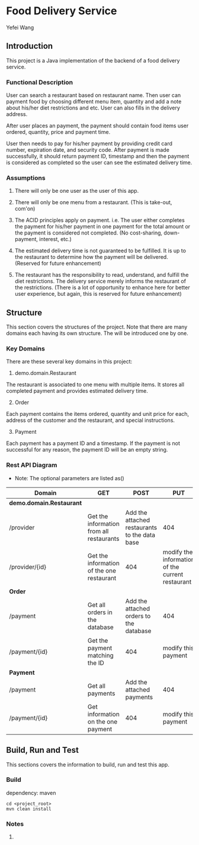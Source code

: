 # Food Delivery Service
Yefei Wang

## Introduction
This project is a Java implementation of the backend of a food delivery service. 

### Functional Description
User can search a restaurant based on restaurant name. Then user can payment food by
choosing different menu item, quantity and add a note about his/her diet restrictions and etc.
User can also fills in the delivery address. 

After user places an payment, the payment should
contain food items user ordered, quantity, price and payment time. 

User then needs to pay for
his/her payment by providing credit card number, expiration date, and security code. After
payment is made successfully, it should return payment ID, timestamp and then the payment is
considered as completed so the user can see the estimated delivery time. 

### Assumptions
1. There will only be one user as the user of this app. 

1. There will only be one menu from a restaurant. (This is take-out, com'on)

1. The ACID principles apply on payment. 
i.e. The user either completes the payment for his/her payment in one payment 
for the total amount or the payment is considered not completed. (No cost-sharing, down-payment, interest, etc.)

1. The estimated delivery time is not guaranteed to be fulfilled. 
It is up to the restaurant to determine how the payment will be delivered. (Reserved for future enhancement)

1. The restaurant has the responsibility to read, understand, and fulfill the diet restrictions. 
The delivery service merely informs the restaurant of the restrictions.
(There is a lot of opportunity to enhance here for better user experience, but again, this is reserved for future enhancement)

## Structure

This section covers the structures of the project. Note that there are many domains each having its own structure. 
The will be introduced one by one.

### Key Domains 
There are these several key domains in this project:

1. demo.domain.Restaurant 

The restaurant is associated to one menu with multiple items. It stores all completed payment and provides estimated delivery time.

2. Order 

Each payment contains the items ordered, quantity and unit price for each, address of the customer and the restaurant, and special instructions.

3. Payment

Each payment has a payment ID and a timestamp. If the payment is not successful for any reason, the payment ID will be an empty string.

### Rest API Diagram
* Note: The optional parameters are listed as()


| Domain  	| GET |  POST	|  PUT	|  DELETE	|
|---	|---	|---	|---	|---	|
|**demo.domain.Restaurant**|
| /provider  	|Get the information from all restaurants  	| Add the attached restaurants to the data base  	|  404 	| purge all restaurants from teh database  	|
| /provider/{id}  	|  Get the information of the one restaurant 	| 404  	| modify the information of the current restaurant  	|  remove this restaurant from the database 	|
| **Order**  	|   	|   	|   	|   	|
|/payment| Get all orders in the database| Add the attached orders to the database| 404 |purge all orders from the database|
|/payment/{id}| Get the payment matching the ID| 404 | modify this payment| remove this payment 
|**Payment**|  |  |  |  |
|/payment| Get all payments | Add the attached payments| 404 | purge all payments|
|/payment/{id}|Get information on the one payment| 404 | modify this payment |remove this payment


## Build, Run and Test
This sections covers the information to build, run and test this app.

### Build

dependency: maven
```
cd <project_root>
mvn clean install
```


### Notes

1. 